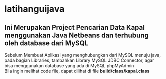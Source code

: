 # latihanguijava
## Ini Merupakan Project Pencarian Data Kapal menggunakan Java Netbeans dan terhubung oleh database dari MySQL
Sebelum Membuat Aplikasi yang menghubungkan dari MySQL menuju java, pada bagian Libraries, tambahkan Library MySQL JDBC Connector, agar bisa menggunakan database yang ada di MySQL phpMyAdmin <br>
Bila ingin melihat code file, dapat dilihat di file  **build/class/kapal.class**
